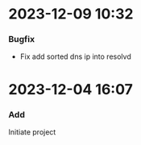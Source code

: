 # 2023-12-09 10:32

### Bugfix

* Fix add sorted dns ip into resolvd

# 2023-12-04 16:07

### Add

Initiate project